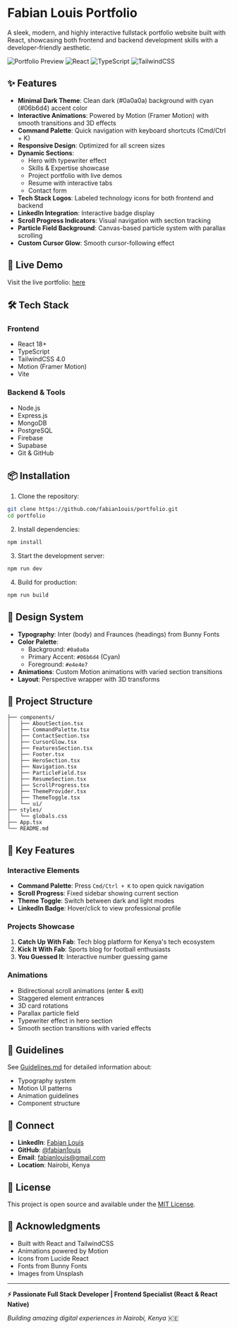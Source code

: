 # Fabian Louis Portfolio

A sleek, modern, and highly interactive fullstack portfolio website built with React, showcasing both frontend and backend development skills with a developer-friendly aesthetic.

![Portfolio Preview](https://img.shields.io/badge/Status-Active-success)
![React](https://img.shields.io/badge/React-18+-blue)
![TypeScript](https://img.shields.io/badge/TypeScript-5+-blue)
![TailwindCSS](https://img.shields.io/badge/TailwindCSS-4.0-06b6d4)

## ✨ Features

- **Minimal Dark Theme**: Clean dark (#0a0a0a) background with cyan (#06b6d4) accent color
- **Interactive Animations**: Powered by Motion (Framer Motion) with smooth transitions and 3D effects
- **Command Palette**: Quick navigation with keyboard shortcuts (Cmd/Ctrl + K)
- **Responsive Design**: Optimized for all screen sizes
- **Dynamic Sections**: 
  - Hero with typewriter effect
  - Skills & Expertise showcase
  - Project portfolio with live demos
  - Resume with interactive tabs
  - Contact form
- **Tech Stack Logos**: Labeled technology icons for both frontend and backend
- **LinkedIn Integration**: Interactive badge display
- **Scroll Progress Indicators**: Visual navigation with section tracking
- **Particle Field Background**: Canvas-based particle system with parallax scrolling
- **Custom Cursor Glow**: Smooth cursor-following effect

## 🚀 Live Demo

Visit the live portfolio: [here](https://fabianlouis.vercel.app)

## 🛠️ Tech Stack

### Frontend
- React 18+
- TypeScript
- TailwindCSS 4.0
- Motion (Framer Motion)
- Vite

### Backend & Tools
- Node.js
- Express.js
- MongoDB
- PostgreSQL
- Firebase
- Supabase
- Git & GitHub

## 📦 Installation

1. Clone the repository:
```bash
git clone https://github.com/fabian1ouis/portfolio.git
cd portfolio
```

2. Install dependencies:
```bash
npm install
```

3. Start the development server:
```bash
npm run dev
```

4. Build for production:
```bash
npm run build
```

## 🎨 Design System

- **Typography**: Inter (body) and Fraunces (headings) from Bunny Fonts
- **Color Palette**: 
  - Background: `#0a0a0a`
  - Primary Accent: `#06b6d4` (Cyan)
  - Foreground: `#e4e4e7`
- **Animations**: Custom Motion animations with varied section transitions
- **Layout**: Perspective wrapper with 3D transforms

## 📁 Project Structure

```
├── components/
│   ├── AboutSection.tsx
│   ├── CommandPalette.tsx
│   ├── ContactSection.tsx
│   ├── CursorGlow.tsx
│   ├── FeaturesSection.tsx
│   ├── Footer.tsx
│   ├── HeroSection.tsx
│   ├── Navigation.tsx
│   ├── ParticleField.tsx
│   ├── ResumeSection.tsx
│   ├── ScrollProgress.tsx
│   ├── ThemeProvider.tsx
│   ├── ThemeToggle.tsx
│   └── ui/
├── styles/
│   └── globals.css
├── App.tsx
└── README.md
```

## 🎯 Key Features

### Interactive Elements
- **Command Palette**: Press `Cmd/Ctrl + K` to open quick navigation
- **Scroll Progress**: Fixed sidebar showing current section
- **Theme Toggle**: Switch between dark and light modes
- **LinkedIn Badge**: Hover/click to view professional profile

### Projects Showcase
1. **Catch Up With Fab**: Tech blog platform for Kenya's tech ecosystem
2. **Kick It With Fab**: Sports blog for football enthusiasts
3. **You Guessed It**: Interactive number guessing game

### Animations
- Bidirectional scroll animations (enter & exit)
- Staggered element entrances
- 3D card rotations
- Parallax particle field
- Typewriter effect in hero section
- Smooth section transitions with varied effects

## 📝 Guidelines

See [Guidelines.md](guidelines/Guidelines.md) for detailed information about:
- Typography system
- Motion UI patterns
- Animation guidelines
- Component structure

## 🤝 Connect

- **LinkedIn**: [Fabian Louis](https://ke.linkedin.com/in/fabian-louis-dev)
- **GitHub**: [@fabian1ouis](https://github.com/fabian1ouis)
- **Email**: fabianlouis@gmail.com
- **Location**: Nairobi, Kenya

## 📄 License

This project is open source and available under the [MIT License](LICENSE).

## 🙏 Acknowledgments

- Built with React and TailwindCSS
- Animations powered by Motion
- Icons from Lucide React
- Fonts from Bunny Fonts
- Images from Unsplash

---

**⚡ Passionate Full Stack Developer | Frontend Specialist (React & React Native)**

*Building amazing digital experiences in Nairobi, Kenya* 🇰🇪
